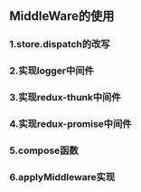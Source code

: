 ## MiddleWare的使用
### 1.store.dispatch的改写
### 2.实现logger中间件
### 3.实现redux-thunk中间件
### 4.实现redux-promise中间件
### 5.compose函数
### 6.applyMiddleware实现
